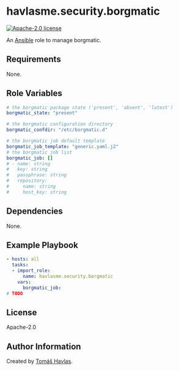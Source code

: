 havlasme.security.borgmatic
===========================

[![Apache-2.0 license][license-image]][license-link]

An [Ansible](https://www.ansible.com/) role to manage borgmatic.

Requirements
------------

None.

Role Variables
--------------

```yaml
# the borgmatic package state ('present', 'absent', 'latest')
borgmatic_state: "present"

# the borgmatic configuration directory
borgmatic_confdir: "/etc/borgmatic.d"

# the borgmatic job default template
borgmatic_job_template: "generic.yaml.j2"
# the borgmatic job list
borgmatic_job: []
# - name: string
#   key: string
#   passphrase: string
#   repository:
#     name: string
#     host_key: string
```

Dependencies
------------

None.

Example Playbook
----------------

```yaml
- hosts: all
  tasks:
  - import_role:
      name: havlasme.security.borgmatic
    vars:
      borgmatic_job:
# TODO
```

License
-------

Apache-2.0

Author Information
------------------

Created by [Tomáš Havlas](https://havlas.me/).

[license-image]: https://img.shields.io/badge/license-Apache2.0-blue.svg?style=flat-square
[license-link]: ../../LICENSE
